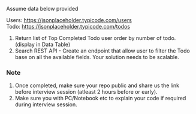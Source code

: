 Assume data below provided

Users: https://jsonplaceholder.typicode.com/users <br />
Todo: https://jsonplaceholder.typicode.com/todos

1. Return list of Top Completed Todo user order by number of todo. (display in Data Table)
2. Search REST API - Create an endpoint that allow user to filter the Todo base on all the available fields. Your solution needs to be scalable.

### Note
1. Once completed, make sure your repo public and share us the link before interview session (atleast 2 hours before or early).
2. Make sure you with PC/Notebook etc to explain your code if required during interview session.
